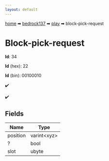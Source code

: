 ```yaml
---
layout: default
---
```


[home](/) ➡ [bedrock137](/protocol/bedrock137) ➡ [play](/protocol/bedrock137/play) ➡ block-pick-request

# Block-pick-request

**Id**: 34

**Id** (hex): 22

**Id** (bin): 00100010

✔️

✔️

## Fields

Name | Type
---|---
position | varint&lt;xyz&gt;
? | bool
slot | ubyte

